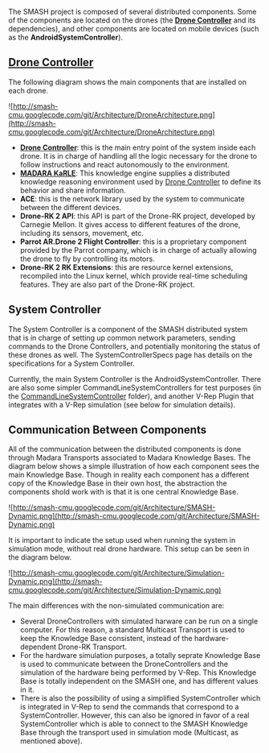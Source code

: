 The SMASH project is composed of several distributed components. Some of the components are located on the drones (the **[Drone Controller](UnderstandingTheDroneController.md)** and its dependencies), and other components are located on mobile devices (such as the **AndroidSystemController**).

## [Drone Controller](UnderstandingTheDroneController.md) ##

The following diagram shows the main components that are installed on each drone.

![http://smash-cmu.googlecode.com/git/Architecture/DroneArchitecture.png](http://smash-cmu.googlecode.com/git/Architecture/DroneArchitecture.png)

  * **[Drone Controller](UnderstandingTheDroneController.md)**: this is the main entry point of the system inside each drone. It is in charge of handling all the logic necessary for the drone to follow instructions and react autonomously to the environment.
  * **[MADARA KaRLE](http://code.google.com/p/madara/)**: This knowledge engine supplies a distributed knowledge reasoning environment used by [Drone Controller](UnderstandingTheDroneController.md) to define its behavior and share information.
  * **ACE**: this is the network library used by the system to communicate between the different devices.
  * **Drone-RK 2 API**: this API is part of the Drone-RK project, developed by Carnegie Mellon. It gives access to different features of the drone, including its sensors, movement, etc.
  * **Parrot AR.Drone 2 Flight Controller**: this is a proprietary component provided by the Parrot company, which is in charge of actually allowing the drone to fly by controlling its motors.
  * **Drone-RK 2 RK Extensions**: this are resource kernel extensions, recompiled into the Linux kernel, which provide real-time scheduling features. They are also part of the Drone-RK project.

## System Controller ##
The System Controller is a component of the SMASH distributed system that is in charge of setting up common network parameters, sending commands to the Drone Controllers, and potentially monitoring the status of these drones as well. The SystemControllerSpecs page has details on the specifications for a System Controller.

Currently, the main System Controller is the AndroidSystemController. There are also some simpler CommandLineSystemControllers for test purposes (in the [CommandLineSystemController](https://code.google.com/p/smash-cmu/source/browse/#git%2FCommandLineSystemController) folder), and another V-Rep Plugin that integrates with a V-Rep simulation (see below for simulation details).

## Communication Between Components ##
All of the communication between the distributed components is done through Madara Transports associated to Madara Knowledge Bases. The diagram below shows a simple illustration of how each component sees the main Knowledge Base. Though in reality each component has a different copy of the Knowledge Base in their own host, the abstraction the components shold work with is that it is one central Knowledge Base.

![http://smash-cmu.googlecode.com/git/Architecture/SMASH-Dynamic.png](http://smash-cmu.googlecode.com/git/Architecture/SMASH-Dynamic.png)

It is important to indicate the setup used when running the system in simulation mode, without real drone hardware. This setup can be seen in the diagram below.

![http://smash-cmu.googlecode.com/git/Architecture/Simulation-Dynamic.png](http://smash-cmu.googlecode.com/git/Architecture/Simulation-Dynamic.png)

The main differences with the non-simulated communication are:
  * Several DroneControllers with simulated harware can be run on a single computer. For this reason, a standard Multicast Transport is used to keep the Knowledge Base consistent, instead of the hardware-dependent Drone-RK Transport.
  * For the hardware simulation purposes, a totally seprate Knowledge Base is used to communicate between the DroneControllers and the simulation of the hardware being performed by V-Rep. This Knowledge Base is totally independent on the SMASH one, and has different values in it.
  * There is also the possibility of using a simplified SystemController which is integrated in V-Rep to send the commands that correspond to a SystemController. However, this can also be ignored in favor of a real SystemController which is able to connect to the SMASH Knowledge Base through the transport used in simulation mode (Multicast, as mentioned above).